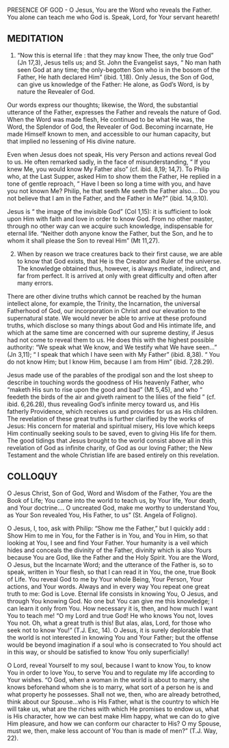 PRESENCE OF GOD - O Jesus, You are the Word who reveals the Father. You alone can teach me who God is. Speak, Lord, for Your servant heareth!

## MEDITATION

1. “Now this is eternal life : that they may know Thee, the only true God” (Jn 17,3), Jesus tells us; and St. John the Evangelist says, “ No man hath seen God at any time; the only-begotten Son who is in the bosom of the Father, He hath declared Him” (ibid. 1,18). Only Jesus, the Son of God, can give us knowledge of the Father: He alone, as God’s Word, is by nature the Revealer of God.

Our words express our thoughts; likewise, the Word, the substantial utterance of the Father, expresses the Father and reveals the nature of God. When the Word was made flesh, He continued to be what He was, the Word, the Splendor of God, the Revealer of God. Becoming incarnate, He made Himself known to men, and accessible to our human capacity, but that implied no lessening of His divine nature.

Even when Jesus does not speak, His very Person and actions reveal God to us. He often remarked sadly, in the face of  misunderstanding, “ If you knew Me, you would know My Father also” (cf. ibid. 8,19; 14,7). To Philip who, at the Last Supper, asked Him to show them the Father, He replied in a tone of gentle reproach, “ Have I been so long a time with you, and have you not known Me? Philip, he that seeth Me seeth the Father also.... Do you not believe that I am in the Father, and the Father in Me?” (ibid. 14,9.10).

Jesus is “ the image of the invisible God” (Col 1,15): it is sufficient to look upon Him with faith and love in order to know God. From no other master, through no other way can we acquire such knowledge, indispensable for eternal life. “Neither doth anyone know the Father, but the Son, and he to whom it shall please the Son to reveal Him” (Mt 11,27).


2. When by reason we trace creatures back to their first cause, we are able to know that God exists, that He is the Creator and Ruler of the universe. The knowledge obtained thus, however, is always mediate, indirect, and far from perfect. It is arrived at only with great difficulty and often after many errors.

There are other divine truths which cannot be reached by the human intellect alone, for example, the Trinity, the Incarnation, the universal Fatherhood of God, our incorporation in Christ and our elevation to the supernatural state. We would never be able to arrive at these profound truths, which disclose so many things about God and His intimate life, and which at the same time are concerned with our supreme destiny, if Jesus had not come to reveal them to us. He does this with the highest possible authority: “We speak what We know, and We testify what We have seen...” (Jn 3,11); “ I speak that which I have seen with My Father” (ibid. 8,38). “ You do not know Him; but I know Him, because I am from Him” (ibid. 7,28.29).

Jesus made use of the parables of the prodigal son and the lost sheep to describe in touching words the goodness of His heavenly Father, who “maketh His sun to rise upon the good and bad” (Mt 5,45), and who “ feedeth the birds of the air and giveth raiment to the lilies of the field ” (cf. ibid. 6,26.28), thus revealing God’s infinite mercy toward us, and His fatherly Providence, which receives us and provides for us as His children. The revelation of these great truths is further clarified by the works of Jesus: His concern for material and spiritual misery, His love which keeps Him continually seeking souls to be saved, even to giving His life for them. The good tidings that Jesus brought to the world consist above all in this revelation of God as infinite charity, of God as our loving Father; the New Testament and the whole Christian life are based entirely on this revelation.

## COLLOQUY

O Jesus Christ, Son of God, Word and Wisdom of the Father, You are the Book of Life; You came into the world to teach us, by Your life, Your death, and Your doctrine.... O uncreated God, make me worthy to understand You, as Your Son revealed You, His Father, to us” (St. Angela of Foligno).

O Jesus, I, too, ask with Philip: “Show me the Father,” but I quickly add : Show Him to me in You, for the Father is in You, and You in Him, so that looking at You, I see and find Your Father. Your humanity is a veil which hides and conceals the divinity of the Father, divinity which is also Yours because You are God, like the Father and the Holy Spirit. You are the Word, O Jesus, but the Incarnate Word; and the utterance of the Father is, so to speak, written in Your flesh, so that I can read it in You, the one, true Book of Life. You reveal God to me by Your whole Being, Your Person, Your actions, and Your words. Always and in every way You repeat one great truth to me: God is Love. Eternal life consists in knowing You, O Jesus, and through You knowing God. No one but You can give me this knowledge; I can learn it only from You. How necessary it is, then, and how much I want You to teach me! “O my Lord and true God! He who knows You not, loves You not. Oh, what a great truth is this! But alas, alas, Lord, for those who seek not to know You!” (T.J. Exc, 14). O Jesus, it is surely deplorable that the world is not interested in knowing You and Your Father; but the offense would be beyond imagination if a soul who is consecrated to You should act in this way, or should be satisfied to know You only superficially!

O Lord, reveal Yourself to my soul, because I want to know You, to know You in order to love You, to serve You and to regulate my life according to Your wishes. “O God, when a woman in the world is about to marry, she knows beforehand whom she is to marry, what sort of a person he is and what property he possesses. Shall not we, then, who are already betrothed, think about our Spouse...who is His Father, what is the country to which He will take us, what are the riches with which He promises to endow us, what is His character, how we can best make Him happy, what we can do to give Him pleasure, and how we can conform our character to His? O my Spouse, must we, then, make less account of You than is made of men?” (T.J. Way, 22).
